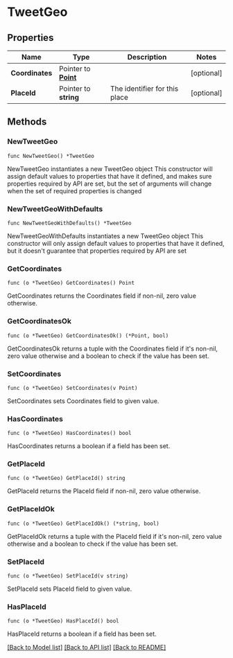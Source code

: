 # TweetGeo

## Properties

Name | Type | Description | Notes
------------ | ------------- | ------------- | -------------
**Coordinates** | Pointer to [**Point**](Point.md) |  | [optional] 
**PlaceId** | Pointer to **string** | The identifier for this place | [optional] 

## Methods

### NewTweetGeo

`func NewTweetGeo() *TweetGeo`

NewTweetGeo instantiates a new TweetGeo object
This constructor will assign default values to properties that have it defined,
and makes sure properties required by API are set, but the set of arguments
will change when the set of required properties is changed

### NewTweetGeoWithDefaults

`func NewTweetGeoWithDefaults() *TweetGeo`

NewTweetGeoWithDefaults instantiates a new TweetGeo object
This constructor will only assign default values to properties that have it defined,
but it doesn't guarantee that properties required by API are set

### GetCoordinates

`func (o *TweetGeo) GetCoordinates() Point`

GetCoordinates returns the Coordinates field if non-nil, zero value otherwise.

### GetCoordinatesOk

`func (o *TweetGeo) GetCoordinatesOk() (*Point, bool)`

GetCoordinatesOk returns a tuple with the Coordinates field if it's non-nil, zero value otherwise
and a boolean to check if the value has been set.

### SetCoordinates

`func (o *TweetGeo) SetCoordinates(v Point)`

SetCoordinates sets Coordinates field to given value.

### HasCoordinates

`func (o *TweetGeo) HasCoordinates() bool`

HasCoordinates returns a boolean if a field has been set.

### GetPlaceId

`func (o *TweetGeo) GetPlaceId() string`

GetPlaceId returns the PlaceId field if non-nil, zero value otherwise.

### GetPlaceIdOk

`func (o *TweetGeo) GetPlaceIdOk() (*string, bool)`

GetPlaceIdOk returns a tuple with the PlaceId field if it's non-nil, zero value otherwise
and a boolean to check if the value has been set.

### SetPlaceId

`func (o *TweetGeo) SetPlaceId(v string)`

SetPlaceId sets PlaceId field to given value.

### HasPlaceId

`func (o *TweetGeo) HasPlaceId() bool`

HasPlaceId returns a boolean if a field has been set.


[[Back to Model list]](../README.md#documentation-for-models) [[Back to API list]](../README.md#documentation-for-api-endpoints) [[Back to README]](../README.md)


